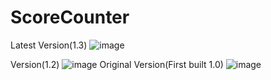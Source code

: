 # ScoreCounter
Latest Version(1.3)
![image](https://user-images.githubusercontent.com/65584840/123801171-a881a800-d907-11eb-9321-20b5da440c58.png)

Version(1.2)
![image](https://user-images.githubusercontent.com/65584840/123774036-af4df200-d8ea-11eb-9b7c-ee4c5e1fab46.png)
Original Version(First built 1.0)
![image](https://user-images.githubusercontent.com/65584840/123740671-6e43e680-d8c6-11eb-8040-847a1b0a35ba.png)

